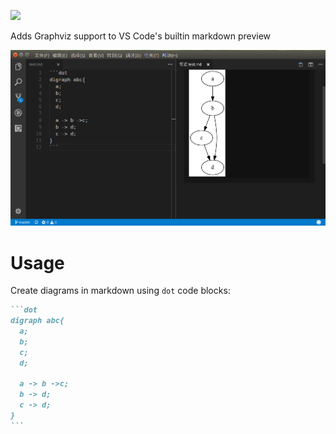 [![](https://vsmarketplacebadge.apphb.com/version/bierner.markdown-mermaid.svg)](https://marketplace.visualstudio.com/items?itemName=bierner.markdown-mermaid)

Adds Graphviz support to VS Code's builtin markdown preview

![](https://github.com/qintang/vscode-markdown-graphviz/raw/master/docs/example.png)


# Usage
Create diagrams in markdown using `dot` code blocks:

~~~markdown
```dot
digraph abc{
  a;
  b;
  c;
  d;
 
  a -> b ->c;
  b -> d;
  c -> d;
}
```
~~~